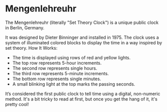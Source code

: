 # Mengenlehreuhr
The Mengenlehreuhr (literally "Set Theory Clock") is a unique public clock in Berlin, Germany.

It was designed by Dieter Binninger and installed in 1975. The clock uses a system of illuminated 
colored blocks to display the time in a way inspired by set theory.
How It Works:

- The time is displayed using rows of red and yellow lights.
- The top row represents 5-hour increments.
- The second row represents single hours.
- The third row represents 5-minute increments.
- The bottom row represents single minutes.
- A small blinking light at the top marks the passing seconds.

It’s considered the first public clock to tell time using a digital, non-numeric method. 
It's a bit tricky to read at first, but once you get the hang of it, it's pretty cool!
